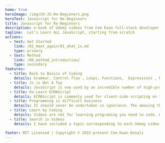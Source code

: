 ```yaml
---
home: true
heroImage: /img/CK-JS-Re-Beginners.png
heroText: Javascript for Re-Beginners 
title: Javascript for Re-Beginners
description: e-book of Udemy videos from Cem Kaan full-stack developer for 20 years
tagline:  Let’s Learn ALL JavaScript, starting from scratch
actions:
  - text: Get Started
    link: /01_meet_again/01_what_is.md
    type: primary
  - text: Method
    link: /00_method_introduction/
    type: secondary
features:
  - title: Back to Basics of Coding
    details: Grammar, Control flow , Loops, Functions,  Expressions , Numbers  ... EVERYTHING! I am teaching what I have learned in last 20 Years of FULL-STACK experience.  
  - title: Js is Not A Toy
    details: JavaScript is now used by an incredible number of high-profile applications, showing that deeper knowledge of this technology is an important skill for any web or mobile developer.
  - title: Re-Learn ECMAScript
    details: ECMAScript is commonly used for client-side scripting on the World Wide Web, and it is increasingly being used for writing server applications and services using Node.js. 
  - title: Programming is difficult business
    details: It should never be undertaken in ignorance. The amazing thing about JavaScript is that it is possible to get work done with it without knowing much about the language, or even knowing much about programming.
  - title: Learn by Coding
    details: Videos are not for learning programing you need to code. When you will come across a problem to solve you will not get anxious about it. You will be confident that you will know where to find topic related with new problem.
  - title: Search in Videos 
    details: I have included a topic corresponding to each Udemy video. You will be more confident while building you own solutions, you will be able to search then watch it's video.  JS is a language with enormous expressive power. It is even better when you know what you’re doing. 

footer: MIT Licensed | Copyright © 2022-present Cem Kaan Kosali
---
```

